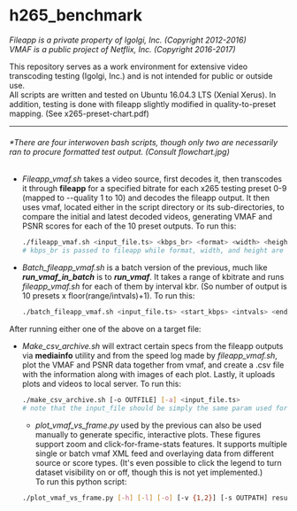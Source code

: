 # h265_benchmark
_Fileapp is a private property of Igolgi, Inc. (Copyright 2012-2016)_  
_VMAF is a public project of Netflix, Inc. (Copyright 2016-2017)_

This repository serves as a work environment for extensive video transcoding testing (Igolgi, Inc.) and is not intended for public or outside use.  
All scripts are written and tested on Ubuntu 16.04.3 LTS (Xenial Xerus).
In addition, testing is done with fileapp slightly modified in quality-to-preset mapping. (See x265-preset-chart.pdf)

---

###### \*There are four interwoven bash scripts, though only two are necessarily ran to procure formatted test output. (Consult flowchart.jpg)

- *Fileapp_vmaf.sh* takes a video source, first decodes it, then transcodes it through **fileapp** for a specified bitrate for each x265 testing preset 0-9 (mapped to --quality 1 to 10) and decodes the fileapp output. It then uses vmaf, located either in the script directory or its sub-directories, to compare the initial and latest decoded videos, generating VMAF and PSNR scores for each of the 10 preset outputs. 
To run this:
   ```bash
   ./fileapp_vmaf.sh <input_file.ts> <kbps_br> <format> <width> <height>
   # kbps_br is passed to fileapp while format, width, and height are vmaf required parameters
   ```

- *Batch_fileapp_vmaf.sh* is a batch version of the previous, much like **_run_vmaf_in_batch_** is to **_run_vmaf_**. It takes a range of kbitrate and runs *fileapp_vmaf.sh* for each of them by interval kbr. (So number of output is 10 presets x floor(range/intvals)+1). To run this:
   ```bash
   ./batch_fileapp_vmaf.sh <input_file.ts> <start_kbps> <intvals> <end_kbps> <format> <width> <height>
   ```

After running either one of the above on a target file:

- *Make_csv_archive.sh* will extract certain specs from the fileapp outputs via **mediainfo** utility and from the speed log made by *fileapp_vmaf.sh*, plot the VMAF and PSNR data together from vmaf, and create a .csv file with the information along with images of each plot. Lastly, it uploads plots and videos to local server. To run this:
   ```bash
   ./make_csv_archive.sh [-o OUTFILE] [-a] <input_file.ts>
   # note that the input_file should be simply the same param used for the first script
   ```
   - *plot_vmaf_vs_frame.py* used by the previous can also be used manually to generate specific, interactive plots. These figures support zoom and click-for-frame-stats features. It supports multiple single or batch vmaf XML feed and overlaying data from different source or score types. (It's even possible to click the legend to turn dataset visibility on or off, though this is not yet implemented.)  
   To run this python script:
   ```bash
   ./plot_vmaf_vs_frame.py [-h] [-l] [-o] [-v {1,2}] [-s OUTPATH] result.xml [result.xml ...]
   ```
